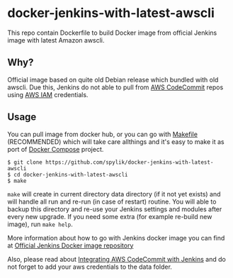 # docker-jenkins-with-latest-awscli

This repo contain Dockerfile to build Docker image from official Jenkins image with latest Amazon awscli.

## Why?

Official image based on quite old Debian release which bundled with old awscli.
Due this, Jenkins do not able to pull from [AWS CodeCommit](https://aws.amazon.com/codecommit/) repos using [AWS IAM](https://aws.amazon.com/documentation/iam/) credentials.

## Usage

You can pull image from docker hub, or you can go with [Makefile](Makefile) (RECOMMENDED) which will take care allthings and it's easy to make it as port of [Docker Compose](https://docs.docker.com/compose/) project.
```
$ git clone https://github.com/spylik/docker-jenkins-with-latest-awscli
$ cd docker-jenkins-with-latest-awscli
$ make
```
`make` will create in current directory data directory (if it not yet exists) and will handle all run and re-run (in case of restart) routine.
You will able to backup this directory and re-use your Jenkins settings and modules after every new upgrade.
If you need some extra (for example re-build new image), run `make help`.

More information about how to go with Jenkins docker image you can find at [Official Jenkins Docker image repository](https://hub.docker.com/_/jenkins/)

Also, please read about [Integrating AWS CodeCommit with Jenkins](https://aws.amazon.com/blogs/devops/integrating-aws-codecommit-with-jenkins/) and do not forget to add your aws credentials to the data folder.
